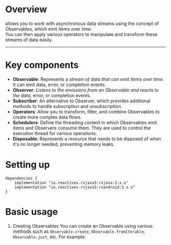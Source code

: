 # Overview
allows you to work with asynchronous data streams using the concept of Observables, which emit items over time.  
You can then apply various operators to manipulate and transform these streams of data easily.

---

# Key components
- **Observable**: Represents a _stream of data that can emit items over time_. It can emit data, error, or completion events.
- **Observer**: _Listens to the emissions from an Observable and reacts to the data_, error, or completion events.
- **Subscriber**: An alternative to Observer, which provides additional methods to handle subscription and unsubscription.
- **Operators**: Allow you to transform, filter, and combine Observables to create more complex data flows.
- **Schedulers**: Define the threading context in which Observables emit items and Observers consume them. They are used to control the execution thread for various operations.
- **Disposable**: Represents a resource that needs to be disposed of when it's no longer needed, preventing memory leaks.


# Setting up
```graddle
dependencies {
    implementation "io.reactivex.rxjava3:rxjava:3.x.x"
    implementation "io.reactivex.rxjava3:rxandroid:3.x.x"
}
```

# Basic usage

1. Creating Observables
You can create an Observable using various methods such as `Observable.create`, `Observable.fromIterable`, `Observable.just`, etc. For example:

